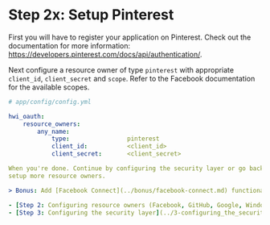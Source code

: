 Step 2x: Setup Pinterest
=======================
First you will have to register your application on Pinterest. Check out the
documentation for more information: https://developers.pinterest.com/docs/api/authentication/.

Next configure a resource owner of type `pinterest` with appropriate
`client_id`, `client_secret` and `scope`. Refer to the Facebook documentation
for the available scopes.

```yaml
# app/config/config.yml

hwi_oauth:
    resource_owners:
        any_name:
            type:                pinterest
            client_id:           <client_id>
            client_secret:       <client_secret>

When you're done. Continue by configuring the security layer or go back to
setup more resource owners.

> Bonus: Add [Facebook Connect](../bonus/facebook-connect.md) functionality.

- [Step 2: Configuring resource owners (Facebook, GitHub, Google, Windows Live and others](../2-configuring_resource_owners.md)
- [Step 3: Configuring the security layer](../3-configuring_the_security_layer.md).
